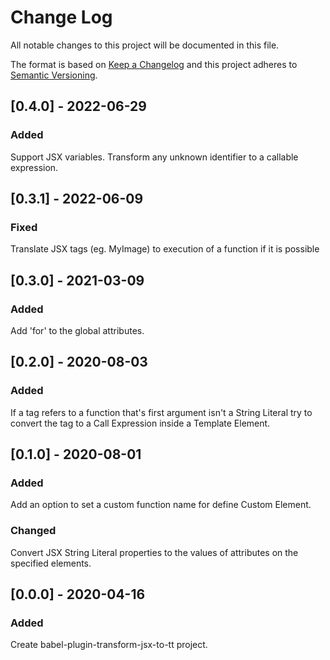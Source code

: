 # Change Log

All notable changes to this project will be documented in this file.

The format is based on [Keep a Changelog](http://keepachangelog.com/)
and this project adheres to [Semantic Versioning](http://semver.org/).

<!-- ## [X.Y.Z] - YYYY-MM-DD -->

<!-- ### Added -->
<!-- ### Changed -->
<!-- ### Deprecated -->
<!-- ### Removed -->
<!-- ### Fixed -->
<!-- ### Security -->

<!-- ## Unreleased -->

## [0.4.0] - 2022-06-29

### Added
Support JSX variables.
Transform any unknown identifier to a callable expression.


## [0.3.1] - 2022-06-09

### Fixed
Translate JSX tags (eg. MyImage) to execution of a function if it is possible

## [0.3.0] - 2021-03-09

### Added
Add 'for' to the global attributes.


## [0.2.0] - 2020-08-03

### Added
If a tag refers to a function that's first argument isn't a String Literal try to convert the tag to a Call Expression inside a Template Element.

## [0.1.0] - 2020-08-01

### Added
Add an option to set a custom function name for define Custom Element.
### Changed
Convert JSX String Literal properties to the values of attributes on the specified elements.


## [0.0.0] - 2020-04-16

### Added
Create babel-plugin-transform-jsx-to-tt project.
